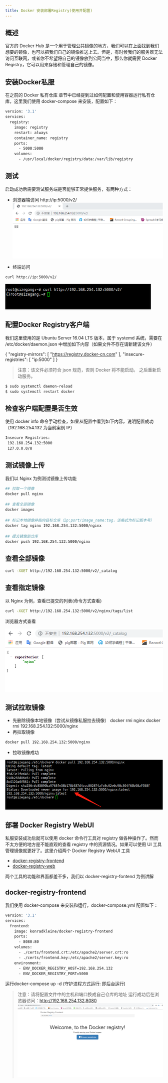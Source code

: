 ```yaml
---
title: Docker 安装部署Registry(使用并配置)
---
```

 
## 概述
官方的 Docker Hub 是一个用于管理公共镜像的地方，我们可以在上面找到我们想要的镜像，也可以把我们自己的镜像推送上去。但是，有时候我们的服务器无法访问互联网，或者你不希望将自己的镜像放到公网当中，那么你就需要 Docker Registry，它可以用来存储和管理自己的镜像。

## 安装Docker私服
在之前的 Docker 私有仓库 章节中已经提到过如何配置和使用容器运行私有仓库，这里我们使用 docker-compose 来安装，配置如下：
```sh  
version: '3.1'
services:
  registry:
    image: registry
    restart: always
    container_name: registry
    ports:
      - 5000:5000
    volumes:
      - /usr/local/docker/registry/data:/var/lib/registry
```

##  测试
启动成功后需要测试服务端是否能够正常提供服务，有两种方式：
* 浏览器端访问
http://ip:5000/v2/
![registry](/img/pwc/registry.png)

* 终端访问
```sh 
curl http://ip:5000/v2/
```
![registry](/img/pwc/registry1.png)

## 配置Docker Registry客户端

   我们这里使用的是 Ubuntu Server 16.04 LTS 版本，属于 systemd 系统，需要在 /etc/docker/daemon.json 中增加如下内容（如果文件不存在请新建该文件）
   
   {
     "registry-mirrors": [
       "https://registry.docker-cn.com"
     ],
     "insecure-registries": [
       "ip:5000"
     ]
   }
> 注意：该文件必须符合 json 规范，否则 Docker 将不能启动。
   之后重新启动服务。
```sh   
$ sudo systemctl daemon-reload
$ sudo systemctl restart docker
```
##  检查客户端配置是否生效

使用 docker info 命令手动检查，如果从配置中看到如下内容，说明配置成功（192.168.254.132 为当前案例 IP）
```sh  
Insecure Registries:
 192.168.254.132:5000
 127.0.0.0/8
```

##   测试镜像上传
我们以 Nginx 为例测试镜像上传功能
```sh 
## 拉取一个镜像
docker pull nginx

## 查看全部镜像
docker images

## 标记本地镜像并指向目标仓库（ip:port/image_name:tag，该格式为标记版本号）
docker tag nginx 192.168.254.132:5000/nginx

## 提交镜像到仓库
docker push 192.168.254.132:5000/nginx
```

##  查看全部镜像
```sh  
curl -XGET http://192.168.254.132:5000/v2/_catalog
```
## 查看指定镜像
以 Nginx 为例，查看已提交的列表(命令方式查看)
```sh   
curl -XGET http://192.168.254.132:5000/v2/nginx/tags/list
```
浏览器方式查看   

![resgistry2](/img/pwc/registry2.png)

## 测试拉取镜像
* 先删除镜像本地镜像（尝试从镜像私服拉去镜像）
docker rmi nginx
docker rmi 192.168.254.132:5000/nginx
* 再拉取镜像

```sh 
docker pull 192.168.254.132:5000/nginx
```
* 拉取镜像成功   
    
![registry3](/img/pwc/registry3.png)


## 部署 Docker Registry WebUI
私服安装成功后就可以使用 docker 命令行工具对 registry 做各种操作了。然而不太方便的地方是不能直观的查看 registry 中的资源情况。如果可以使用 UI 工具管理镜像就更好了。这里介绍两个 Docker Registry WebUI 工具   

* [docker-registry-frontend](https://github.com/kwk/docker-registry-frontend)
* [docker-registry-web](https://hub.docker.com/r/hyper/docker-registry-web/)

两个工具的功能和界面都差不多，我们以 docker-registry-fontend 为例讲解

## docker-registry-frontend
我们使用 docker-compose 来安装和运行，docker-compose.yml 配置如下：

```sh 
version: '3.1'
services:
  frontend:
    image: konradkleine/docker-registry-frontend
    ports:
      - 8080:80
    volumes:
      - ./certs/frontend.crt:/etc/apache2/server.crt:ro
      - ./certs/frontend.key:/etc/apache2/server.key:ro
    environment:
      - ENV_DOCKER_REGISTRY_HOST=192.168.254.132
      - ENV_DOCKER_REGISTRY_PORT=5000
```
运行docker-compose up -d (守护进程方式运行: 即后台运行)
> 注意：请将配置文件中的主机和端口换成自己仓库的地址
运行成功后在浏览器访问：http://192.168.254.132:8080
![webui](/img/pwc/webui.png)
   